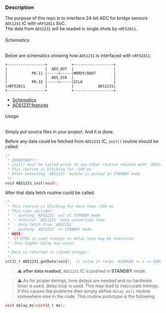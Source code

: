 ### Description
The purpose of this repo is to interface 24-bit ADC for bridge sensors 
`ADS1231` IC with `nRF52811` SoC. \
The data from `ADS1231` will be readed in single shots by `nRF52811`.

###### Schematics
Below are schematics showing how `ADS1231` is interfaced with `nRF52811`:

```
+-----------------+           +------------------+
|                 |  ADS_OUT  |                  |
|           P0.11 |-----<-----|#DRDY/DOUT        |
|                 |  ADS_SCK  |                  |
|           P0.12 |----->-----|SCLK              |
|nRF52811         |           |           ADS1231|
+-----------------+           +------------------+
```

* [Schematics](docs/schematics.md)
* [ADS1231 features](/docs/ADS1231_features.md)

###### Usage
Simply put source files in your project. And it is done.

Before any data could be fetched from `ADS1231` IC, `init()` routine should be
called:
```c
/* 
 * IMPORTANT!!!
 * init() must be called prior to any other routine related with `ADS1231`
 * This routine is blocking for ~100 ms
 * After executing `ADS1231` module is pushed in STANDBY mode
 */
void ADS1231_init(void);
```

After that data fetch routine could be called:
```c
/*
 * This routine is blocking for more than ~500 ms
 * This time includes:
 *  - pushing `ADS1231` out of STANDBY mode
 *  - internal `ADS1231` data conversion time
 *  - data fetch from `ADS1231`
 *  - pushing `ADS1231` in STANDBY mode
 * NOTE:
 *  If RTOS is used timings in delay loop may be inacurate
 *  thus higher delay may occur.
 * 
 * Data is returned in signed integer.
 */
int32_t ADS1231_getData(void);  // value in range -8388608 <= x <= 8388607

```

> :warning: **after data readout**, `ADS1231` IC is pushed in **STANDBY** mode.

> :warning: As for proper timings, time delays are needed and no hardware timer
is used, delay loop is used. This may lead to inaccurate timings. If this
causes the problems then simply define `delay_ms()` routine somewhere else in
the code. This routine prototype is the following:
```c
void delay_ms(uint32_t ms);
```
